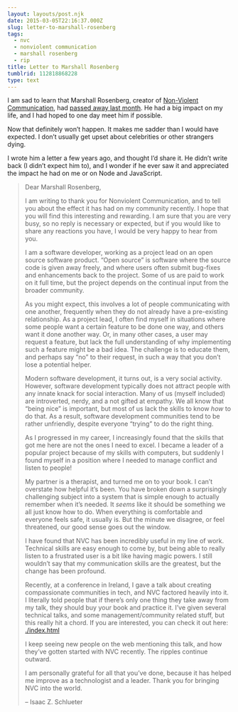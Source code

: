 ```yaml
---
layout: layouts/post.njk
date: 2015-03-05T22:16:37.000Z
slug: letter-to-marshall-rosenberg
tags:
  - nvc
  - nonviolent communication
  - marshall rosenberg
  - rip
title: Letter to Marshall Rosenberg
tumblrid: 112818868228
type: text
---
```

<p>I am sad to learn that Marshall Rosenberg, creator of <a href="http://smile.amazon.com/Nonviolent-Communication-Language-Marshall-Rosenberg/dp/1892005034">Non-Violent Communication</a>, had <a href="http://www.cnvc.org/marshall-rosenberg-passed-life-saturday-february-7th-2015">passed away last month</a>.  He had a big impact on my life, and I had hoped to one day meet him if possible.</p>

<p>Now that definitely won&rsquo;t happen.  It makes me sadder than I would have expected.  I don&rsquo;t usually get upset about celebrities or other strangers dying.</p>

<p>I wrote him a letter a few years ago, and thought I&rsquo;d share it.  He didn&rsquo;t write back (I didn&rsquo;t expect him to), and I wonder if he ever saw it and appreciated the impact he had on me or on Node and JavaScript.</p>

<blockquote>
  <p>Dear Marshall Rosenberg,</p>

  <p>I am writing to thank you for Nonviolent Communication, and to tell you about the effect it has had on my community recently.  I hope that you will find this interesting and rewarding.  I am sure that you are very busy, so no reply is necessary or expected, but if you would like to share any reactions you have, I would be very happy to hear from you.</p>

  <p>I am a software developer, working as a project lead on an open source software product.  &ldquo;Open source&rdquo; is software where the source code is given away freely, and where users often submit bug-fixes and enhancements back to the project.  Some of us are paid to work on it full time, but the project depends on the continual input from the broader community.</p>

  <p>As you might expect, this involves a lot of people communicating with one another, frequently when they do not already have a pre-existing relationship.  As a project lead, I often find myself in situations where some people want a certain feature to be done one way, and others want it done another way.  Or, in many other cases, a user may request a feature, but lack the full understanding of why implementing such a feature might be a bad idea.  The challenge is to educate them, and perhaps say &ldquo;no&rdquo; to their request, in such a way that you don&rsquo;t lose a potential helper.</p>

  <p>Modern software development, it turns out, is a very social activity.  However, software development typically does not attract people with any innate knack for social interaction.  Many of us (myself included) are introverted, nerdy, and a not gifted at empathy.  We all know that &ldquo;being nice&rdquo; is important, but most of us lack the skills to know <em>how</em> to do that.  As a result, software development communities tend to be rather unfriendly, despite everyone &ldquo;trying&rdquo; to do the right thing.</p>

  <p>As I progressed in my career, I increasingly found that the skills that got me here are not the ones I need to excel.  I became a leader of a popular project because of my skills with computers, but suddenly I found myself in a position where I needed to manage conflict and listen to people!</p>

  <p>My partner is a therapist, and turned me on to your book.  I can&rsquo;t overstate how helpful it&rsquo;s been.  You have broken down a surprisingly challenging subject into a system that is simple enough to actually remember when it&rsquo;s needed.  It <em>seems</em> like it should be something we all just know how to do.  When everything is comfortable and everyone feels safe, it usually is.  But the minute we disagree, or feel threatened, our good sense goes out the window.</p>

  <p>I have found that NVC has been incredibly useful in my line of work.  Technical skills are easy enough to come by, but being able to really listen to a frustrated user is a bit like having magic powers.  I still wouldn&rsquo;t say that my communication skills are the greatest, but the change has been profound.</p>

  <p>Recently, at a conference in Ireland, I gave a talk about creating compassionate communities in tech, and NVC factored heavily into it.  I literally told people that if there&rsquo;s only one thing they take away from my talk, they should buy your book and practice it.  I&rsquo;ve given several technical talks, and some management/community related stuff, but this really hit a chord.  If you are interested, you can check it out here: <a href="./index.html">./index.html</a></p>

  <p>I keep seeing new people on the web mentioning this talk, and how they&rsquo;ve gotten started with NVC recently.  The ripples continue outward.</p>

  <p>I am personally grateful for all that you&rsquo;ve done, because it has helped me improve as a technologist and a leader.  Thank you for bringing NVC into the world.</p>

  <p>&ndash;
  Isaac Z. Schlueter</p>
</blockquote>
